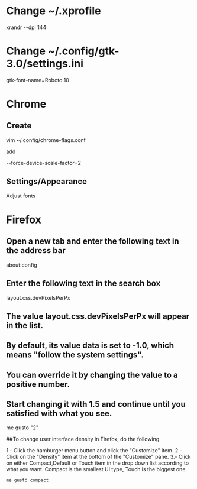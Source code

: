 # Change  ~/.xprofile
xrandr --dpi 144

# Change ~/.config/gtk-3.0/settings.ini
gtk-font-name=Roboto 10

# Chrome
## Create
vim ~/.config/chrome-flags.conf

add

--force-device-scale-factor=2

## Settings/Appearance 
Adjust fonts

# Firefox
## Open a new tab and enter the following text in the address bar
about:config

## Enter the following text in the search box
layout.css.devPixelsPerPx

## The value layout.css.devPixelsPerPx will appear in the list. 
## By default, its value data is set to -1.0, which means "follow the system settings". 
## You can override it by changing the value to a positive number.
## Start changing it with 1.5 and continue until you satisfied with what you see.
me gusto "2"


##To change user interface density in Firefox, do the following.

1.- Click the hamburger menu button and click the "Customize" item.
2.- Click on the "Density" item at the bottom of the "Customize" pane.
3.- Click on either Compact,Default or Touch item in the drop down list according to what you want. 
    Compact is the smallest UI type, Touch is the biggest one.
    
    me gustó compact
